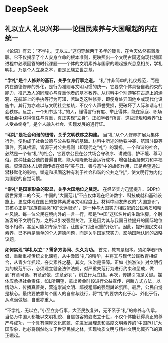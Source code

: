 # DeepSeek

## **礼以立人 礼以兴邦——论国民素养与大国崛起的内在统一**

《论语》有云：“不学礼，无以立。”这句穿越两千多年的箴言，在今天依然振聋发聩。它不仅揭示了个人安身立命的根本准则，更映照出一个文明古国迈向现代强国进程中必须回答的时代课题——个体的文明素养与国家的崛起振兴息息相关，学礼明礼，乃是个人立身之本，更是民族立世之基。

**“学礼”是个人修养的基石，关乎立身行事之道。** “礼”并非简单的礼仪规范，而是内在道德修养的外化，是行为准则与文明习惯的统一。它要求个体具备自我约束的能力、推己及人的同理心与尊重他者的基本教养。从材料中个别游客在古迹上的涂鸦、在航班上的争执等行为可知，若缺乏这种修养，即便身处异国他乡或现代化设施中，其行为亦难以与文明社会接轨，不仅个人声誉受损，更破坏了人际和谐与社会秩序。反之，一个知书达“礼”的人，懂得言行有度、举止得体，能在家庭、职场和社会中获得信任与尊重，真正实现“立身”。正如学者F所言，这些规矩和素养“让人受益终身”，是个人融入社会、实现发展的通行证。

**“明礼”是社会和谐的纽带，关乎文明秩序之构建。** 当“礼”从个人修养扩展为集体行为，便构成了社会公德与公共秩序的基础。材料中所述的地铁冲突、航班斗殴等事件，究其根源，皆源于对公共规则（即现代之“礼”）的漠视。一个和谐的社会，必然是一个有“礼”的社会，它要求公民在公共场合守秩序、讲诚信、护环境、尊习俗。这种社会公德的普遍自觉，能大幅降低社会运行成本，增强社会凝聚力和幸福感。资深媒体人L强调传媒在倡导“美与丑、善与恶”中的旗帜作用，正是希望通过潜移默化的影响，塑造和巩固这种有利于社会和谐的公共之“礼”，使文明行为内化为国民的自觉习惯。

**“崇礼”是国家形象的彰显，关乎大国地位之奠定。** 在经济实力迅猛提升、GDP位居世界第二的今天，中国的“大国范儿”不应仅体现在经济数字、科技成就和基础设施上，更应体现在国民的整体素质与文明程度上。材料中网友热议的“大国意识”，其核心正是“民族自豪感”和“长远眼光”，是一种与大国实力相匹配的公民素质和精神风貌。每一位公民在境内外的一言一行，都是“中国”这张名片的生动注脚。个别游客的不文明行为，之所以引发强烈关注，正是因为其与我国日益提升的国际地位极不相称，甚至可能如专家所言，让国家“付出沉重的代价”。因此，提升国民文明素养，已不再是简单的个人道德问题，而是关乎国家软实力、影响国际认同的战略议题。

**如何实现“学礼以立”？需多方协同、久久为功。** 首先，教育是根本。须如学者F所倡，重新重视传统文化课程，从中汲取“礼”的精华，并将其与现代公民教育相结合，从青少年抓起，夯实素养之基。其次，法治是保障。正如《旅游法》对文明行为的规范所示，必须建立健全法律法规，对严重失范行为进行约束和惩戒，做到“有章可循、有章必依、违章必罚”，树立行为底线。再次，传媒引领是关键。媒体应承担社会责任，如L所期望，拿出黄金时段进行公益宣传，创新方式方法，以情动人，传播真善美，营造崇尚文明、鄙视粗鄙的强烈舆论氛围。最后，公民自觉是核心。最终要依靠每个国人的自省与践行，将“礼”的要求内化于心、外化于行，从点滴做起，自重亦重人。

“不学礼，无以立。”小至立身行事，大至民族复兴，无不系于“礼”的修养与传承。当亿万中国人都能以文明礼貌、自信包容的姿态立于世，不仅个体能获得真正的尊严与成功，一个具有深厚文化底蕴、先进发展理念和高度文明素养的“中国范儿”大国形象，也必将巍然屹立于世界民族之林，实现物质文明与精神文明比翼齐飞的真正崛起。